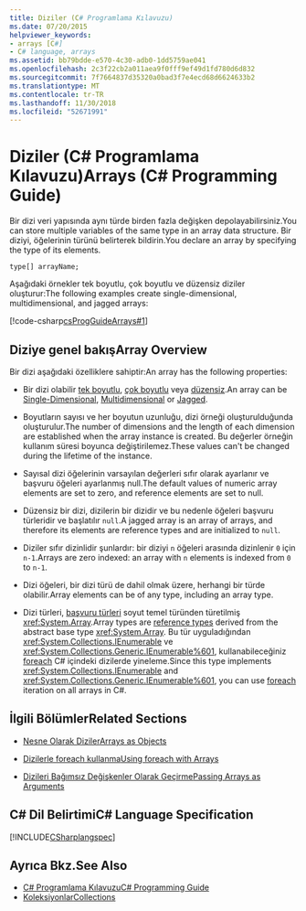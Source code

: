 ```yaml
---
title: Diziler (C# Programlama Kılavuzu)
ms.date: 07/20/2015
helpviewer_keywords:
- arrays [C#]
- C# language, arrays
ms.assetid: bb79bdde-e570-4c30-adb0-1dd5759ae041
ms.openlocfilehash: 2c3f22cb2a011aea9f0fff9ef49d1fd780d6d832
ms.sourcegitcommit: 7f7664837d35320a0bad3f7e4ecd68d6624633b2
ms.translationtype: MT
ms.contentlocale: tr-TR
ms.lasthandoff: 11/30/2018
ms.locfileid: "52671991"
---
```

# <a name="arrays-c-programming-guide"></a><span data-ttu-id="c8299-102">Diziler (C# Programlama Kılavuzu)</span><span class="sxs-lookup"><span data-stu-id="c8299-102">Arrays (C# Programming Guide)</span></span>

<span data-ttu-id="c8299-103">Bir dizi veri yapısında aynı türde birden fazla değişken depolayabilirsiniz.</span><span class="sxs-lookup"><span data-stu-id="c8299-103">You can store multiple variables of the same type in an array data structure.</span></span> <span data-ttu-id="c8299-104">Bir diziyi, öğelerinin türünü belirterek bildirin.</span><span class="sxs-lookup"><span data-stu-id="c8299-104">You declare an array by specifying the type of its elements.</span></span>  
  
 `type[] arrayName;`  
  
 <span data-ttu-id="c8299-105">Aşağıdaki örnekler tek boyutlu, çok boyutlu ve düzensiz diziler oluşturur:</span><span class="sxs-lookup"><span data-stu-id="c8299-105">The following examples create single-dimensional, multidimensional, and jagged arrays:</span></span>  
  
 [!code-csharp[csProgGuideArrays#1](../../../csharp/programming-guide/arrays/codesnippet/CSharp/index_1.cs)]  
  
## <a name="array-overview"></a><span data-ttu-id="c8299-106">Diziye genel bakış</span><span class="sxs-lookup"><span data-stu-id="c8299-106">Array Overview</span></span>

 <span data-ttu-id="c8299-107">Bir dizi aşağıdaki özelliklere sahiptir:</span><span class="sxs-lookup"><span data-stu-id="c8299-107">An array has the following properties:</span></span>  
  
-   <span data-ttu-id="c8299-108">Bir dizi olabilir [tek boyutlu](../../../csharp/programming-guide/arrays/single-dimensional-arrays.md), [çok boyutlu](../../../csharp/programming-guide/arrays/multidimensional-arrays.md) veya [düzensiz](../../../csharp/programming-guide/arrays/jagged-arrays.md).</span><span class="sxs-lookup"><span data-stu-id="c8299-108">An array can be [Single-Dimensional](../../../csharp/programming-guide/arrays/single-dimensional-arrays.md), [Multidimensional](../../../csharp/programming-guide/arrays/multidimensional-arrays.md) or [Jagged](../../../csharp/programming-guide/arrays/jagged-arrays.md).</span></span>  
  
-   <span data-ttu-id="c8299-109">Boyutların sayısı ve her boyutun uzunluğu, dizi örneği oluşturulduğunda oluşturulur.</span><span class="sxs-lookup"><span data-stu-id="c8299-109">The number of dimensions and the length of each dimension are established when the array instance is created.</span></span> <span data-ttu-id="c8299-110">Bu değerler örneğin kullanım süresi boyunca değiştirilemez.</span><span class="sxs-lookup"><span data-stu-id="c8299-110">These values can't be changed during the lifetime of the instance.</span></span>  
  
-   <span data-ttu-id="c8299-111">Sayısal dizi öğelerinin varsayılan değerleri sıfır olarak ayarlanır ve başvuru öğeleri ayarlanmış null.</span><span class="sxs-lookup"><span data-stu-id="c8299-111">The default values of numeric array elements are set to zero, and reference elements are set to null.</span></span>  
  
-   <span data-ttu-id="c8299-112">Düzensiz bir dizi, dizilerin bir dizidir ve bu nedenle öğeleri başvuru türleridir ve başlatılır `null`.</span><span class="sxs-lookup"><span data-stu-id="c8299-112">A jagged array is an array of arrays, and therefore its elements are reference types and are initialized to `null`.</span></span>  
  
-   <span data-ttu-id="c8299-113">Diziler sıfır dizinlidir şunlardır: bir diziyi `n` öğeleri arasında dizinlenir `0` için `n-1`.</span><span class="sxs-lookup"><span data-stu-id="c8299-113">Arrays are zero indexed: an array with `n` elements is indexed from `0` to `n-1`.</span></span>  
  
-   <span data-ttu-id="c8299-114">Dizi öğeleri, bir dizi türü de dahil olmak üzere, herhangi bir türde olabilir.</span><span class="sxs-lookup"><span data-stu-id="c8299-114">Array elements can be of any type, including an array type.</span></span>  
  
-   <span data-ttu-id="c8299-115">Dizi türleri, [başvuru türleri](../../../csharp/language-reference/keywords/reference-types.md) soyut temel türünden türetilmiş <xref:System.Array>.</span><span class="sxs-lookup"><span data-stu-id="c8299-115">Array types are [reference types](../../../csharp/language-reference/keywords/reference-types.md) derived from the abstract base type <xref:System.Array>.</span></span> <span data-ttu-id="c8299-116">Bu tür uyguladığından <xref:System.Collections.IEnumerable> ve <xref:System.Collections.Generic.IEnumerable%601>, kullanabileceğiniz [foreach](../../../csharp/language-reference/keywords/foreach-in.md) C# içindeki dizilerde yineleme.</span><span class="sxs-lookup"><span data-stu-id="c8299-116">Since this type implements <xref:System.Collections.IEnumerable> and <xref:System.Collections.Generic.IEnumerable%601>, you can use [foreach](../../../csharp/language-reference/keywords/foreach-in.md) iteration on all arrays in C#.</span></span>  
  
## <a name="related-sections"></a><span data-ttu-id="c8299-117">İlgili Bölümler</span><span class="sxs-lookup"><span data-stu-id="c8299-117">Related Sections</span></span>  
  
-   [<span data-ttu-id="c8299-118">Nesne Olarak Diziler</span><span class="sxs-lookup"><span data-stu-id="c8299-118">Arrays as Objects</span></span>](../../../csharp/programming-guide/arrays/arrays-as-objects.md)  
  
-   [<span data-ttu-id="c8299-119">Dizilerle foreach kullanma</span><span class="sxs-lookup"><span data-stu-id="c8299-119">Using foreach with Arrays</span></span>](../../../csharp/programming-guide/arrays/using-foreach-with-arrays.md)  
  
-   [<span data-ttu-id="c8299-120">Dizileri Bağımsız Değişkenler Olarak Geçirme</span><span class="sxs-lookup"><span data-stu-id="c8299-120">Passing Arrays as Arguments</span></span>](../../../csharp/programming-guide/arrays/passing-arrays-as-arguments.md)  
  
## <a name="c-language-specification"></a><span data-ttu-id="c8299-121">C# Dil Belirtimi</span><span class="sxs-lookup"><span data-stu-id="c8299-121">C# Language Specification</span></span>

 [!INCLUDE[CSharplangspec](~/includes/csharplangspec-md.md)]  
  
## <a name="see-also"></a><span data-ttu-id="c8299-122">Ayrıca Bkz.</span><span class="sxs-lookup"><span data-stu-id="c8299-122">See Also</span></span>

- [<span data-ttu-id="c8299-123">C# Programlama Kılavuzu</span><span class="sxs-lookup"><span data-stu-id="c8299-123">C# Programming Guide</span></span>](../../../csharp/programming-guide/index.md)
- [<span data-ttu-id="c8299-124">Koleksiyonlar</span><span class="sxs-lookup"><span data-stu-id="c8299-124">Collections</span></span>](../../../csharp/programming-guide/concepts/collections.md)
